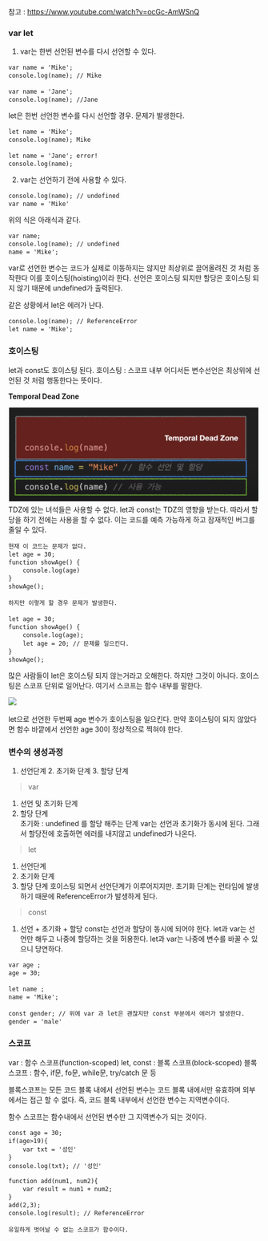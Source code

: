 참고 : https://www.youtube.com/watch?v=ocGc-AmWSnQ

### var let
1. var는 한번 선언된 변수를 다시 선언할 수 있다.
```
var name = 'Mike';
console.log(name); // Mike

var name = 'Jane';
console.log(name); //Jane
```
let은 한번 선언한 변수를 다시 선언할 경우. 문제가 발생한다.
```
let name = 'Mike';
console.log(name); Mike

let name = 'Jane'; error!
console.log(name); 
```

2. var는 선언하기 전에 사용할 수 있다.
```
console.log(name); // undefined
var name = 'Mike'
```
위의 식은 아래식과 같다.
```
var name;
console.log(name); // undefined
name = 'Mike'; 
```
var로 선언한 변수는 코드가 실제로 이동하지는 않지만 최상위로 끌어올려진 것 처럼 동작한다 이를 호이스팅(hoisting)이라 한다.
선언은 호이스팅 되지만 할당은 호이스팅 되지 않기 때문에 undefined가 출력된다. 


같은 상황에서 let은 에러가 난다.
```
console.log(name); // ReferenceError
let name = 'Mike';
```
### 호이스팅
let과 const도 호이스팅 된다.
호이스팅 : 스코프 내부 어디서든 변수선언은 최상위에 선언된 것 처럼 행동한다는 뜻이다.

**Temporal Dead Zone**

![](https://github.com/anotheranotherhoon/TIL/blob/master/JavaScript/img/tdz.png?raw=true)
TDZ에 있는 녀석들은 사용할 수 없다.
let과 const는 TDZ의 영향을 받는다. 따라서 할당을 하기 전에는 사용을 할 수 없다. 이는 코드를 예측 가능하게 하고 잠재적인 버그를 줄일 수 있다. 

```
현재 이 코드는 문제가 없다.
let age = 30;
function showAge() {
	console.log(age)
}
showAge();

하지만 이렇게 할 경우 문제가 발생한다. 

let age = 30;
function showAge() {
	console.log(age);
    let age = 20; // 문제를 일으킨다.
}
showAge();
```

많은 사람들이 let은 호이스팅 되지 않는거라고 오해한다. 하지만 그것이 아니다.
호이스팅은 스코프 단위로 일어난다. 여기서 스코프는 함수 내부를 말한다.

![](https://velog.velcdn.com/images/anotherhoon/post/0641fc14-2595-4820-bf7a-d05c69622a05/image.png)

let으로 선언한 두번째 age 변수가 호이스팅을 일으킨다. 만약 호이스팅이 되지 않았다면 함수 바깥에서 선언한 age 30이 정상적으로 찍혀야 한다. 

### 변수의 생성과정
1. 선언단계 2. 초기화 단계 3. 할당 단계

> var 
1. 선언 및 초기화 단계
2. 할당 단계<br>
초기화 : undefined 를 할당 해주는 단계
var는 선언과 초기화가 동시에 된다. 그래서 할당전에 호출하면 에러를 내지않고 undefined가 나온다. 

> let
1. 선언단계
2. 초기화 단계
3. 할당 단계
호이스팅 되면서 선언단계가 이루어지지만. 초기화 단계는 런타임에 발생하기 때문에 ReferenceError가 발생하게 된다.

> const
1. 선언 + 초기화  + 할당 
const는 선언과 할당이 동시에 되어야 한다. let과 var는 선언만 해두고 나중에 할당하는 것을 허용한다. let과 var는 나중에 변수를 바꿀 수 있으니 당연하다.

```
var age ;
age = 30;

let name ;
name = 'Mike';

const gender; // 위에 var 과 let은 괜찮지만 const 부분에서 에러가 발생한다.
gender = 'male'
```


### 스코프

var : 함수 스코프(function-scoped)
let, const : 블록 스코프(block-scoped)
블록 스코프 : 함수, if문, fo문, while문, try/catch 문 등

블록스코프는 모든 코드 블록 내에서 선언된 변수는 코드 블록 내에서만 유효하며 외부에서는 접근 할 수 없다. 즉, 코드 블록 내부에서 선언한 변수는 지역변수이다. 

함수 스코프는 함수내에서 선언된 변수만 그 지역변수가 되는 것이다. 

```
const age = 30;
if(age>19){
	var txt = '성인'
}
console.log(txt); // '성인' 
```

```
function add(num1, num2){
	var result = num1 + num2;
}
add(2,3);
console.log(result); // ReferenceError

유일하게 벗어날 수 없는 스코프가 함수이다. 
```

